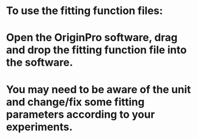 # To use the fitting function files:
# Open the OriginPro software, drag and drop the fitting function file into the software.
# You may need to be aware of the unit and change/fix some fitting parameters according to your experiments.
